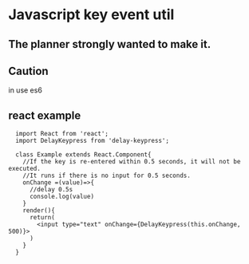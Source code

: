 # Javascript key event util

## The planner strongly wanted to make it.

## Caution

in use es6

## react example

```
  import React from 'react';
  import DelayKeypress from 'delay-keypress';

  class Example extends React.Component{
    //If the key is re-entered within 0.5 seconds, it will not be executed.
    //It runs if there is no input for 0.5 seconds.
    onChange =(value)=>{
      //delay 0.5s
      console.log(value)
    }
    render(){
      return(
        <input type="text" onChange={DelayKeypress(this.onChange, 500)}>
      )
    }
  }
```
